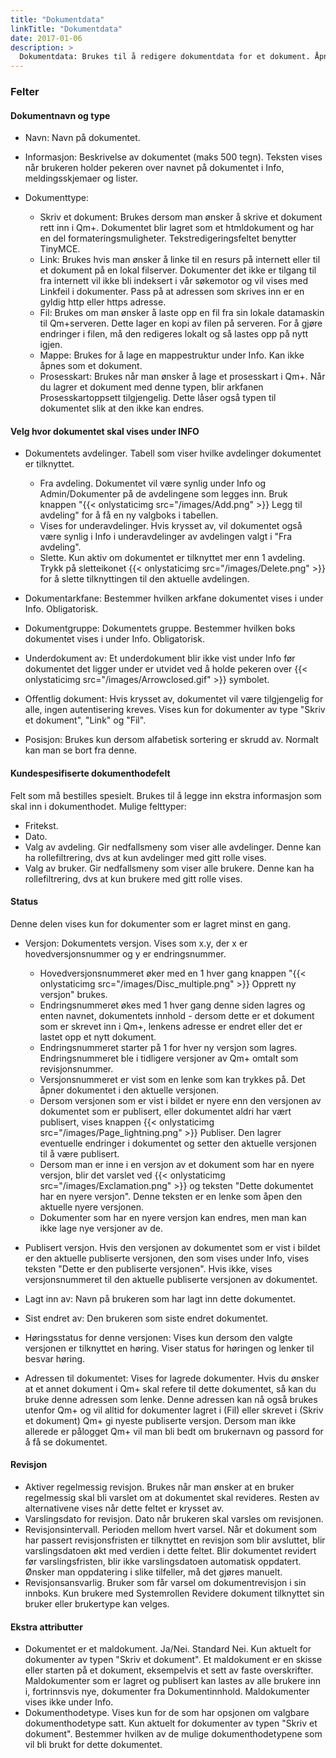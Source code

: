 ```yaml
---
title: "Dokumentdata"
linkTitle: "Dokumentdata"
date: 2017-01-06
description: >
  Dokumentdata: Brukes til å redigere dokumentdata for et dokument. Åpnes fra Endre data for dokumentet. 
---
```

### Felter

#### Dokumentnavn og type

- Navn: Navn på dokumentet.

- Informasjon: Beskrivelse av dokumentet (maks 500 tegn). Teksten vises når brukeren holder pekeren over navnet på dokumentet i Info, meldingsskjemaer og lister.

- Dokumenttype:
  - Skriv et dokument: Brukes dersom man ønsker å skrive et dokument rett inn i Qm+. Dokumentet blir lagret som et htmldokument og har en del formateringsmuligheter. Tekstredigeringsfeltet benytter TinyMCE.
  - Link: Brukes hvis man ønsker å linke til en resurs på internett eller til et dokument på en lokal filserver. Dokumenter det ikke er tilgang til fra internett vil ikke bli indeksert i vår søkemotor og vil vises med Linkfeil i dokumenter. Pass på at adressen som skrives inn er en gyldig http eller https adresse.
  - Fil: Brukes om man ønsker å laste opp en fil fra sin lokale datamaskin til Qm+serveren. Dette lager en kopi av filen på serveren. For å gjøre endringer i filen, må den redigeres lokalt og så lastes opp på nytt igjen.
  - Mappe: Brukes for å lage en mappestruktur under Info. Kan ikke åpnes som et dokument.
  - Prosesskart: Brukes når man ønsker å lage et prosesskart i Qm+. Når du lagrer et dokument med denne typen, blir arkfanen Prosesskartoppsett tilgjengelig. Dette låser også typen til dokumentet slik at den ikke kan endres.

#### Velg hvor dokumentet skal vises under INFO

- Dokumentets avdelinger. Tabell som viser hvilke avdelinger dokumentet er tilknyttet.
  - Fra avdeling. Dokumentet vil være synlig under Info og Admin/Dokumenter på de avdelingene som legges inn. Bruk knappen "{{< onlystaticimg src="/images/Add.png" >}} Legg til avdeling" for å få en ny valgboks i tabellen.
  - Vises for underavdelinger. Hvis krysset av, vil dokumentet også være synlig i Info i underavdelinger av avdelingen valgt i "Fra avdeling".
  - Slette. Kun aktiv om dokumentet er tilknyttet mer enn 1 avdeling. Trykk på sletteikonet {{< onlystaticimg src="/images/Delete.png" >}} for å slette tilknyttingen til den aktuelle avdelingen.
    
- Dokumentarkfane: Bestemmer hvilken arkfane dokumentet vises i under Info. Obligatorisk.
    
- Dokumentgruppe: Dokumentets gruppe. Bestemmer hvilken boks dokumentet vises i under Info. Obligatorisk.
    
- Underdokument av: Et underdokument blir ikke vist under Info før dokumentet det ligger under er utvidet ved å holde pekeren over {{< onlystaticimg src="/images/Arrowclosed.gif" >}} symbolet.
    
- Offentlig dokument: Hvis krysset av, dokumentet vil være tilgjengelig for alle, ingen autentisering kreves. Vises kun for dokumenter av type "Skriv et dokument", "Link" og "Fil".
    
- Posisjon: Brukes kun dersom alfabetisk sortering er skrudd av. Normalt kan man se bort fra denne.

#### Kundespesifiserte dokumenthodefelt

Felt som må bestilles spesielt. Brukes til å legge inn ekstra informasjon som skal inn i dokumenthodet. Mulige felttyper:

- Fritekst.
- Dato.
- Valg av avdeling. Gir nedfallsmeny som viser alle avdelinger. Denne kan ha rollefiltrering, dvs at kun avdelinger med gitt rolle vises.
- Valg av bruker. Gir nedfallsmeny som viser alle brukere. Denne kan ha rollefiltrering, dvs at kun brukere med gitt rolle vises.

#### Status

Denne delen vises kun for dokumenter som er lagret minst en gang.

- Versjon: Dokumentets versjon. Vises som x.y, der x er hovedversjonsnummer og y er endringsnummer.
  - Hovedversjonsnummeret øker med en 1 hver gang knappen "{{< onlystaticimg src="/images/Disc_multiple.png" >}} Opprett ny versjon" brukes.
  - Endringsnummeret økes med 1 hver gang denne siden lagres og enten navnet, dokumentets innhold - dersom dette er et dokument som er skrevet inn i Qm+, lenkens adresse er endret eller det er lastet opp et nytt dokument.
  - Endringsnummeret starter på 1 for hver ny versjon som lagres. Endringsnummeret ble i tidligere versjoner av Qm+ omtalt som revisjonsnummer.
  - Versjonsnummeret er vist som en lenke som kan trykkes på. Det åpner dokumentet i den aktuelle versjonen.
  - Dersom versjonen som er vist i bildet er nyere enn den versjonen av dokumentet som er publisert, eller dokumentet aldri har vært publisert, vises knappen {{< onlystaticimg src="/images/Page_lightning.png" >}} Publiser. Den lagrer eventuelle endringer i dokumentet og setter den aktuelle versjonen til å være publisert.
  - Dersom man er inne i en versjon av et dokument som har en nyere versjon, blir det varslet ved {{< onlystaticimg src="/images/Exclamation.png" >}} og teksten "Dette dokumentet har en nyere versjon". Denne teksten er en lenke som åpen den aktuelle nyere versjonen.
  - Dokumenter som har en nyere versjon kan endres, men man kan ikke lage nye versjoner av de.
    
- Publisert versjon. Hvis den versjonen av dokumentet som er vist i bildet er den aktuelle publiserte versjonen, den som vises under Info, vises teksten "Dette er den publiserte versjonen". Hvis ikke, vises versjonsnummeret til den aktuelle publiserte versjonen av dokumentet.
    
- Lagt inn av: Navn på brukeren som har lagt inn dette dokumentet.
    
- Sist endret av: Den brukeren som siste endret dokumentet.
    
- Høringsstatus for denne versjonen: Vises kun dersom den valgte versjonen er tilknyttet en høring. Viser status for høringen og lenker til besvar høring.
    
- Adressen til dokumentet: Vises for lagrede dokumenter. Hvis du ønsker at et annet dokument i Qm+ skal refere til dette dokumentet, så kan du bruke denne adressen som lenke. Denne adressen kan nå også brukes utenfor Qm+ og vil alltid for dokumenter lagret i (Fil) eller skrevet i (Skriv et dokument) Qm+ gi nyeste publiserte versjon. Dersom man ikke allerede er pålogget Qm+ vil man bli bedt om brukernavn og passord for å få se dokumentet.

#### Revisjon

- Aktiver regelmessig revisjon. Brukes når man ønsker at en bruker regelmessig skal bli varslet om at dokumentet skal revideres. Resten av alternativene vises når dette feltet er krysset av.
- Varslingsdato for revisjon. Dato når brukeren skal varsles om revisjonen.
- Revisjonsintervall. Perioden mellom hvert varsel. Når et dokument som har passert revisjonsfristen er tilknyttet en revisjon som blir avsluttet, blir varslingsdatoen økt med verdien i dette feltet. Blir dokumentet revidert før varslingsfristen, blir ikke varslingsdatoen automatisk oppdatert. Ønsker man oppdatering i slike tilfeller, må det gjøres manuelt.
- Revisjonsansvarlig. Bruker som får varsel om dokumentrevisjon i sin innboks. Kun brukere med Systemrollen Revidere dokument tilknyttet sin bruker eller brukertype kan velges.

#### Ekstra attributter

- Dokumentet er et maldokument. Ja/Nei. Standard Nei. Kun aktuelt for dokumenter av typen "Skriv et dokument". Et maldokument er en skisse eller starten på et dokument, eksempelvis et sett av faste overskrifter. Maldokumenter som er lagret og publisert kan lastes av alle brukere inn i, fortrinnsvis nye, dokumenter fra Dokumentinnhold. Maldokumenter vises ikke under Info.
- Dokumenthodetype. Vises kun for de som har opsjonen om valgbare dokumenthodetype satt. Kun aktuelt for dokumenter av typen "Skriv et dokument". Bestemmer hvilken av de mulige dokumenthodetypene som vil bli brukt for dette dokumentet.

